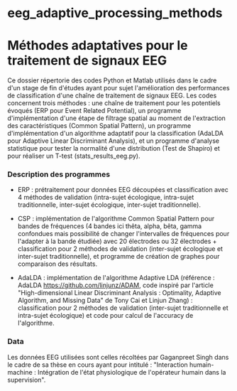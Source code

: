 # eeg_adaptive_processing_methods

# Méthodes adaptatives pour le traitement de signaux EEG 

Ce dossier répertorie des codes Python et Matlab utilisés dans le cadre d'un stage de fin d'études ayant pour sujet l'amélioration des performances de classification d'une chaîne de traitement de signaux EEG. Les codes concernent trois méthodes : une chaîne de traitement pour les potentiels évoqués (ERP pour Event Related Potential), un programme d'implémentation d'une étape de filtrage spatial au moment de l'extraction des caractéristiques (Common Spatial Pattern), un programme d'implémentation d'un algorithme adaptatif pour la classification (AdaLDA pour Adaptive Linear Discriminant Analysis), et un programme d'analyse statistique pour tester la normalité d'une distribution (Test de Shapiro) et pour réaliser un T-test (stats_results_eeg.py).

### Description des programmes

- ERP : prétraitement pour données EEG découpées et classification avec 4 méthodes de validation (intra-sujet écologique, intra-sujet traditionnelle, inter-sujet écologique, inter-sujet traditionnelle).

- CSP : implémentation de l'algorithme Common Spatial Pattern pour bandes de fréquences (4 bandes ici thêta, alpha, bêta, gamma confondues mais possibilité de changer l'intervalles de fréquences pour l'adapter à la bande étudiée) avec 20 électrodes ou 32 électrodes + classification pour 2 méthodes de validation (inter-sujet écologique et inter-sujet traditionnelle), et programme de création de graphes pour comparaison des résultats. 

- AdaLDA : implémentation de l'algorithme Adaptive LDA (référence : AdaLDA https://github.com/linjunz/ADAM, code inspiré par l'article "High-dimensional Linear Discriminant Analysis : Optimality, Adaptive Algorithm, and Missing Data" de Tony Cai et Linjun Zhang) : classification pour 2 méthodes de validation (inter-sujet traditionnelle et intra-sujet écologique) et code pour calcul de l'accuracy de l'algorithme. 

### Data

Les données EEG utilisées sont celles récoltées par Gaganpreet Singh dans le cadre de sa thèse en cours ayant pour intitulé : "Interaction humain-machine : Intégration de l'état physiologique de l'opérateur humain dans la supervision".

